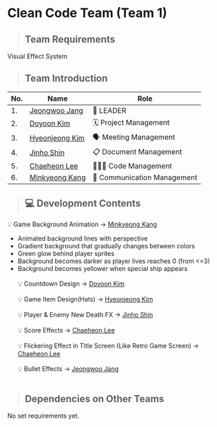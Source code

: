 # Clean Code Team (Team 1)

> ## Team Requirements
Visual Effect System

> ## Team Introduction
|No.| Name     | Role |
|---------|-------------------------|-----------|
|1. |[Jeongwoo Jang](https://github.com/jeongwoo903/jang_jeongwoo)|👑 LEADER|
|2. |[Doyoon Kim](https://github.com/doyoon323/doyoon323.git)|🗓️ Project Management| 
|3. |[Hyeonjeong Kim](https://github.com/258xsw/258xsw)|🗣️ Meeting Management|
|4. |[Jinho Shin](https://github.com/NiceGuy1313/shinjinho)|📋 Document Management|
|5. |[Chaeheon Lee](https://github.com/highlees/highlees)|🧑🏻‍💻 Code Management|
|6. |[Minkyeong Kang](https://github.com/alicek0/alicek0)|💬 Communication Management|

> ## 💻 Development Contents

💡 Game Background Animation -> [Minkyeong Kang](https://github.com/alicek0/alicek0)
- Animated background lines with perspective
- Gradient background that gradually changes between colors
- Green glow behind player sprites
- Background becomes darker as player lives reaches 0 (from <=3)
- Background becomes yellower when special ship appears <br></br>
💡 Countdown Design -> [Doyoon Kim](https://github.com/doyoon323/doyoon323.git) <br></br>
💡 Game Item Design(Hats) -> [Hyeonjeong Kim](https://github.com/258xsw/258xsw)<br></br>
💡 Player & Enemy New Death FX -> [Jinho Shin](https://github.com/NiceGuy1313/shinjinho)<br></br>
💡 Score Effects -> [Chaeheon Lee](https://github.com/highlees/highlees) <br></br>
💡 Flickering Effect in Title Screen (Like Retro Game Screen) -> [Chaeheon Lee](https://github.com/highlees/highlees) <br></br>
💡 Bullet Effects -> [Jeongwoo Jang](https://github.com/jeongwoo903/jang_jeongwoo) <br></br>

> ## Dependencies on Other Teams
No set requirements yet.<br></br>

